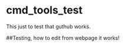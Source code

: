# cmd_tools_test
This just to test that guthub works. 

##Testing, how to edit from webpage
it works!
